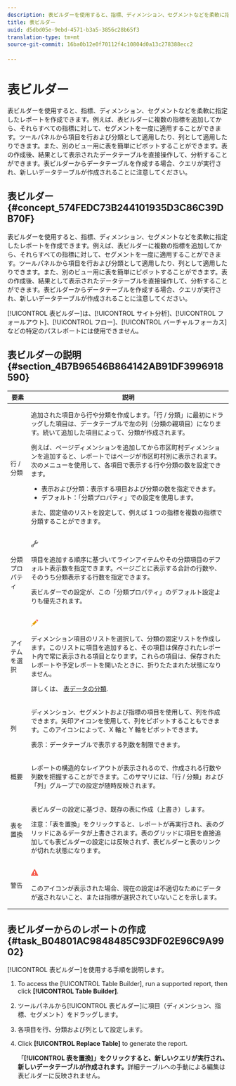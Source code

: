 ```yaml
---
description: 表ビルダーを使用すると、指標、ディメンション、セグメントなどを柔軟に指定したレポートを作成できます。例えば、表ビルダーに複数の指標を追加してから、それらすべての指標に対して、セグメントを一度に適用することができます。ツールパネルから項目を行および分類として適用したり、列として適用したりできます。また、別のビュー用に表を簡単にピボットすることができます。表の作成後、結果として表示されたデータテーブルを直接操作して、分析することができます。表ビルダーからデータテーブルを作成する場合、クエリが実行され、新しいデータテーブルが作成されることに注意してください。
title: 表ビルダー
uuid: d5dbd05e-9ebd-4571-b3a5-3856c28b65f3
translation-type: tm+mt
source-git-commit: 16ba0b12e0f70112f4c10804d0a13c278388ecc2

---
```



# 表ビルダー

表ビルダーを使用すると、指標、ディメンション、セグメントなどを柔軟に指定したレポートを作成できます。例えば、表ビルダーに複数の指標を追加してから、それらすべての指標に対して、セグメントを一度に適用することができます。ツールパネルから項目を行および分類として適用したり、列として適用したりできます。また、別のビュー用に表を簡単にピボットすることができます。表の作成後、結果として表示されたデータテーブルを直接操作して、分析することができます。表ビルダーからデータテーブルを作成する場合、クエリが実行され、新しいデータテーブルが作成されることに注意してください。

## 表ビルダー {#concept_574FEDC73B244101935D3C86C39DB70F}

表ビルダーを使用すると、指標、ディメンション、セグメントなどを柔軟に指定したレポートを作成できます。例えば、表ビルダーに複数の指標を追加してから、それらすべての指標に対して、セグメントを一度に適用することができます。ツールパネルから項目を行および分類として適用したり、列として適用したりできます。また、別のビュー用に表を簡単にピボットすることができます。表の作成後、結果として表示されたデータテーブルを直接操作して、分析することができます。表ビルダーからデータテーブルを作成する場合、クエリが実行され、新しいデータテーブルが作成されることに注意してください。

[!UICONTROL 表ビルダー]は、[!UICONTROL サイト分析]、[!UICONTROL フォールアウト]、[!UICONTROL フロー]、[!UICONTROL バーチャルフォーカス]などの特定のパスレポートには使用できません。

## 表ビルダーの説明 {#section_4B7B96546B864142AB91DF3996918590}

<table id="table_C11D78E62DEF48A78B50EFB8669817BC"> 
 <thead> 
  <tr> 
   <th colname="col1" class="entry"> 要素 </th> 
   <th colname="col2" class="entry"> 説明 </th> 
  </tr> 
 </thead>
 <tbody> 
  <tr> 
   <td colname="col1"> <span class="wintitle"> 行 / 分類</span> </td> 
   <td colname="col2"> <p>追加された項目から行や分類を作成します。「<span class="wintitle">行 / 分類</span>」に最初にドラッグした項目は、データテーブルで左の列（分類の親項目）になります。続いて追加した項目によって、分類が作成されます。 </p> <p>例えば、ページディメンションを追加してから市区町村ディメンションを追加すると、レポートではページが市区町村別に表示されます。次のメニューを使用して、各項目で表示する行や分類の数を設定できます。 </p> 
    <ul id="ul_702F215DFB814398B8F1879EDFEC103F"> 
     <li id="li_95C4DF2B33524C94BBD2E07397393300"> <span class="uicontrol">表示</span>および<span class="uicontrol">分類</span>：表示する項目および分類の数を指定できます。 </li> 
     <li id="li_D594C7F31A094D1EA1A070B80794E006"> <span class="uicontrol">デフォルト</span>：「<span class="wintitle">分類プロパティ</span>」での設定を使用します。 </li> 
    </ul> <p>また、固定値のリストを設定して、例えば 1 つの指標を複数の指標で分類することができます。 </p> </td> 
  </tr> 
  <tr> 
   <td colname="col1"> <span class="wintitle"> 分類プロパティ</span> </td> 
   <td colname="col2"> <p><img placement="inline"  src="assets/Settings_Illustrative.png" id="image_C46860621CF94E88AF592B8660F28E57"> </img> </p> <p>項目を追加する順序に基づいてラインアイテムやその分類項目のデフォルト表示数を指定できます。ページごとに表示する合計の行数や、そのうち分類表示する行数を指定できます。 </p> <p><span class="wintitle">表ビルダー</span>での設定が、この「<span class="wintitle">分類プロパティ</span>」のデフォルト設定よりも優先されます。 </p> </td> 
  </tr> 
  <tr> 
   <td colname="col1"> <span class="wintitle"> アイテムを選択</span> </td> 
   <td colname="col2"> <p><img  src="assets/Edit_Buttcon.png" id="image_E44BCC4B0BFF453D8564047E3DA2501A"> </img> </p> <p>ディメンション項目のリストを選択して、分類の固定リストを作成します。このリストに項目を追加すると、その項目は保存されたレポート内で常に表示される項目となります。これらの項目は、保存されたレポートや予定レポートを開いたときに、折りたたまれた状態になりません。 </p> <p>詳しくは、 <a href="/help/analyze/ad-hoc-analysis/c-reports-configure.md#task_29BEE0AF09DA4625B9B44BAB77D7C841"  > 表データの分類</a>. </p> </td> 
  </tr> 
  <tr> 
   <td colname="col1"> <span class="wintitle"> 列</span> </td> 
   <td colname="col2"> <p>ディメンション、セグメントおよび指標の項目を使用して、列を作成できます。矢印アイコンを使用して、列をピボットすることもできます。このアイコンによって、X 軸と Y 軸をピボットできます。 </p> <p> <span class="uicontrol">表示</span>：データテーブルで表示する列数を制限できます。 </p> </td> 
  </tr> 
  <tr> 
   <td colname="col1"> <span class="wintitle"> 概要</span> </td> 
   <td colname="col2"> <p>レポートの構造的なレイアウトが表示されるので、作成される行数や列数を把握することができます。このサマリには、「<span class="uicontrol">行 / 分類</span>」および「<span class="uicontrol">列</span>」グループでの設定が随時反映されます。 </p> </td> 
  </tr> 
  <tr> 
   <td colname="col1"> <span class="wintitle"> 表を置換</span> </td> 
   <td colname="col2"> <p><span class="wintitle">表ビルダー</span>の設定に基づき、既存の表に作成（上書き）します。 </p> <p>注意：「<span class="uicontrol">表を置換</span>」をクリックすると、レポートが再実行され、表のグリッドにあるデータが上書きされます。表のグリッドに項目を直接追加しても表ビルダーの設定には反映されず、<span class="wintitle">表ビルダー</span>と表のリンクが切れた状態になります。 </p> </td> 
  </tr> 
  <tr> 
   <td colname="col1"> 警告 </td> 
   <td colname="col2"> <p><img id="image_619E1068C6084D41853DA3DD6B85DFC9"  src="assets/AlertRed_Illustrative.png" placement="inline" /> </p> <p>このアイコンが表示された場合、現在の設定は不適切なためにデータが返されないこと、または指標が選択されていないことを示します。<span class="wintitle"></span> </p> </td> 
  </tr> 
 </tbody> 
</table>

## 表ビルダーからのレポートの作成 {#task_B04801AC9848485C93DF02E96C9A9902}

[!UICONTROL 表ビルダー]を使用する手順を説明します。

<!-- 

t_table_builder.xml

 -->

1. To access the [!UICONTROL Table Builder], run a supported report, then click **[!UICONTROL Table Builder]**.
1. ツールパネルから[!UICONTROL 表ビルダー]に項目（ディメンション、指標、セグメント）をドラッグします。
1. 各項目を行、分類および列として設定します。
1. Click **[!UICONTROL Replace Table]** to generate the report.

   「**[!UICONTROL 表を置換]」をクリックすると、新しいクエリが実行され、新しいデータテーブルが作成されます。**&#x200B;詳細テーブルへの手動による編集は表ビルダーに反映されません。


